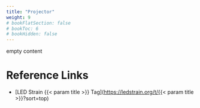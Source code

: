 ```yaml
---
title: "Projector"
weight: 9
# bookFlatSection: false
# bookToc: 6
# bookHidden: false
---
```


empty content
# Reference Links
* [LED Strain {{< param title >}} Tag](https://ledstrain.org/t/{{< param title >}}?sort=top)
